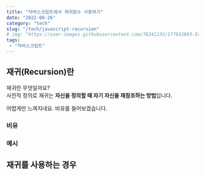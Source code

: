 ```yaml
---
title: "자바스크립트에서 재귀함수 사용하기"
date: "2022-08-26"
category: "tech"
slug: "/tech/javascript-recursion"
# img: "https://user-images.githubusercontent.com/76241233/177932893-5a504b26-12e4-4ade-b1ce-1951d072ba82.jpg"
tags: 
 - "자바스크립트"
---
```


## 재귀(Recursion)란

재귀란 무엇일까요?   
사전적 정의로 재귀는 **자신을 정의할 때 자기 자신을 재참조하는 방법**입니다.

어렵게만 느껴지네요. 비유를 들어보겠습니다.   




### 비유

### 예시

## 재귀를 사용하는 경우